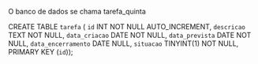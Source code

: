 O banco de dados se chama tarefa_quinta

CREATE TABLE `tarefa` (
  `id` INT NOT NULL AUTO_INCREMENT,
  `descricao` TEXT NOT NULL,
  `data_criacao` DATE NOT NULL,
  `data_prevista` DATE NOT NULL,
  `data_encerramento` DATE NULL,
  `situacao` TINYINT(1) NOT NULL,
  PRIMARY KEY (`id`));
